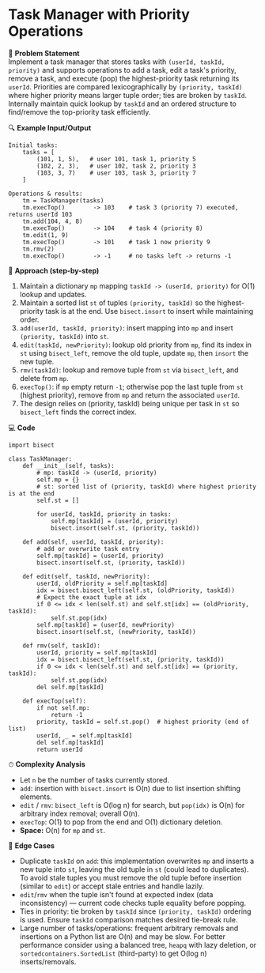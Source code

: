 # Task Manager with Priority Operations

📜 **Problem Statement**  
Implement a task manager that stores tasks with `(userId, taskId, priority)` and supports operations to add a task, edit a task's priority, remove a task, and execute (pop) the highest-priority task returning its `userId`. Priorities are compared lexicographically by `(priority, taskId)` where higher priority means larger tuple order; ties are broken by `taskId`. Internally maintain quick lookup by `taskId` and an ordered structure to find/remove the top-priority task efficiently.

🔍 **Example Input/Output**  
```
Initial tasks:
    tasks = [
        (101, 1, 5),   # user 101, task 1, priority 5
        (102, 2, 3),   # user 102, task 2, priority 3
        (103, 3, 7)    # user 103, task 3, priority 7
    ]

Operations & results:
    tm = TaskManager(tasks)
    tm.execTop()        -> 103    # task 3 (priority 7) executed, returns userId 103
    tm.add(104, 4, 8)
    tm.execTop()        -> 104    # task 4 (priority 8)
    tm.edit(1, 9)
    tm.execTop()        -> 101    # task 1 now priority 9
    tm.rmv(2)
    tm.execTop()        -> -1     # no tasks left -> returns -1
```

🧠 **Approach (step-by-step)**  
1. Maintain a dictionary `mp` mapping `taskId -> (userId, priority)` for O(1) lookup and updates.  
2. Maintain a sorted list `st` of tuples `(priority, taskId)` so the highest-priority task is at the end. Use `bisect.insort` to insert while maintaining order.  
3. `add(userId, taskId, priority)`: insert mapping into `mp` and insert `(priority, taskId)` into `st`.  
4. `edit(taskId, newPriority)`: lookup old priority from `mp`, find its index in `st` using `bisect_left`, remove the old tuple, update `mp`, then `insort` the new tuple.  
5. `rmv(taskId)`: lookup and remove tuple from `st` via `bisect_left`, and delete from `mp`.  
6. `execTop()`: if `mp` empty return `-1`; otherwise pop the last tuple from `st` (highest priority), remove from `mp` and return the associated `userId`.  
7. The design relies on (priority, taskId) being unique per task in `st` so `bisect_left` finds the correct index.

💻 **Code**

    import bisect

    class TaskManager:
        def __init__(self, tasks):
            # mp: taskId -> (userId, priority)
            self.mp = {}
            # st: sorted list of (priority, taskId) where highest priority is at the end
            self.st = []

            for userId, taskId, priority in tasks:
                self.mp[taskId] = (userId, priority)
                bisect.insort(self.st, (priority, taskId))

        def add(self, userId, taskId, priority):
            # add or overwrite task entry
            self.mp[taskId] = (userId, priority)
            bisect.insort(self.st, (priority, taskId))

        def edit(self, taskId, newPriority):
            userId, oldPriority = self.mp[taskId]
            idx = bisect.bisect_left(self.st, (oldPriority, taskId))
            # Expect the exact tuple at idx
            if 0 <= idx < len(self.st) and self.st[idx] == (oldPriority, taskId):
                self.st.pop(idx)
            self.mp[taskId] = (userId, newPriority)
            bisect.insort(self.st, (newPriority, taskId))

        def rmv(self, taskId):
            userId, priority = self.mp[taskId]
            idx = bisect.bisect_left(self.st, (priority, taskId))
            if 0 <= idx < len(self.st) and self.st[idx] == (priority, taskId):
                self.st.pop(idx)
            del self.mp[taskId]

        def execTop(self):
            if not self.mp:
                return -1
            priority, taskId = self.st.pop()  # highest priority (end of list)
            userId, _ = self.mp[taskId]
            del self.mp[taskId]
            return userId

⏱ **Complexity Analysis**  
- Let `n` be the number of tasks currently stored.  
- `add`: insertion with `bisect.insort` is O(n) due to list insertion shifting elements.  
- `edit` / `rmv`: `bisect_left` is O(log n) for search, but `pop(idx)` is O(n) for arbitrary index removal; overall O(n).  
- `execTop`: O(1) to pop from the end and O(1) dictionary deletion.  
- **Space:** O(n) for `mp` and `st`.

🧪 **Edge Cases**  
- Duplicate `taskId` on `add`: this implementation overwrites `mp` and inserts a new tuple into `st`, leaving the old tuple in `st` (could lead to duplicates). To avoid stale tuples you must remove the old tuple before insertion (similar to `edit`) or accept stale entries and handle lazily.  
- `edit`/`rmv` when the tuple isn't found at expected index (data inconsistency) — current code checks tuple equality before popping.  
- Ties in priority: tie broken by `taskId` since `(priority, taskId)` ordering is used. Ensure `taskId` comparison matches desired tie-break rule.  
- Large number of tasks/operations: frequent arbitrary removals and insertions on a Python list are O(n) and may be slow. For better performance consider using a balanced tree, `heapq` with lazy deletion, or `sortedcontainers.SortedList` (third-party) to get O(log n) inserts/removals.

